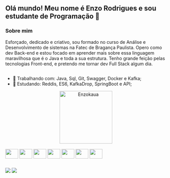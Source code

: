 ## Olá mundo! Meu nome é Enzo Rodrigues e sou estudante de Programação 👋

### Sobre mim
Esforçado, dedicado e criativo, sou formado no curso de Análise e Desenvolvimento de sistemas na Fatec de Bragança Paulista. Opero como dev Back-end e estou focado em aprender mais sobre essa linguagem maravilhosa que é o Java e toda a sua estrutura. Tenho grande feição pelas tecnologias Front-end, e pretendo me tornar dev Full Stack algum dia.
##

- 🔭 Trabalhando com: Java, Sql, Git, Swagger, Docker e Kafka;
- 🌱 Estudando: Reddis, ES6, KafkaDrop, SpringBoot e API;

<div align="center">
  
<img height="165em" src="https://github-readme-streak-stats.herokuapp.com?user=Enzokaua&theme=dracula&date_format=j%2Fn%5B%2FY%5D" alt="Enzokaua" />
</div>


<div style="display: inline-block"><br>
  <img align="center" height="30" width="40" src="https://cdn.jsdelivr.net/gh/devicons/devicon/icons/html5/html5-original.svg"/>
  <img align="center" height="30" width="40" src="https://cdn.jsdelivr.net/gh/devicons/devicon/icons/css3/css3-original.svg"/>
  <img align="center" height="30" width="40" src="https://cdn.jsdelivr.net/gh/devicons/devicon/icons/javascript/javascript-plain.svg"/>
  <img align="center" height="30" width="40" src="https://cdn.jsdelivr.net/gh/devicons/devicon/icons/java/java-plain.svg"/>
  <img align="center" height="30" width="40" src="https://cdn.jsdelivr.net/gh/devicons/devicon/icons/nextjs/nextjs-original.svg"/>
  <img align="center" height="30" width="40" src="https://cdn.jsdelivr.net/gh/devicons/devicon/icons/tailwindcss/tailwindcss-plain.svg"/>
  <img align="center" height="30" width="40" src="https://cdn.jsdelivr.net/gh/devicons/devicon/icons/sass/sass-original.svg" />
</div>

##

<div>
  <a href="mailto:enzokauarosantos07@gmail.com"><img src="https://img.shields.io/badge/Gmail-D14836?style=for-the-badge&logo=gmail&logoColor=white"/></a>
  <a href="https://www.linkedin.com/in/enzo-rodrigues-166875199/"><img src="https://img.shields.io/badge/LinkedIn-0077B5?style=for-the-badge&logo=linkedin&logoColor=white"/></a>
</div>
